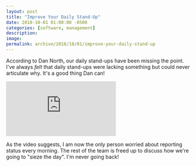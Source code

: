 ```yaml
---
layout: post
title: "Improve Your Daily Stand-Up"
date: 2018-10-01 01:00:00 -0500
categories: [software, management]
description: 
image: 
permalink: archive/2018/10/01/improve-your-daily-stand-up
---
```


According to Dan North, our daily stand-ups have been missing the point. I've always _felt_ that daily stand-ups were lacking something but could never articulate why. It's a good thing Dan can!

<iframe src="https://www.youtube.com/embed/lvs7VEsQzKY?start=1829" frameborder="0" allow="encrypted-media" allowfullscreen></iframe>

As the video suggests, I am now the only person worried about reporting status every morning. The rest of the team is freed up to discuss how we're going to "sieze the day". I'm never going back!
